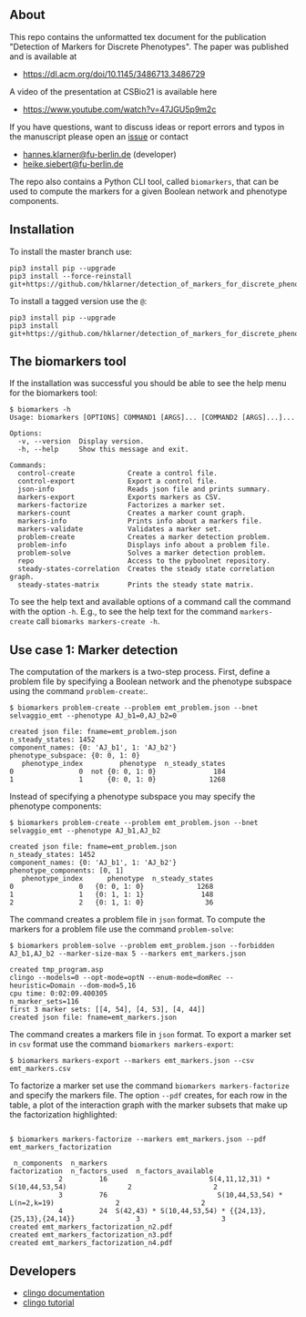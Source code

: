 

## About
This repo contains the unformatted tex document for the publication "Detection of Markers for Discrete Phenotypes".
The paper was published and is available at

 * https://dl.acm.org/doi/10.1145/3486713.3486729

A video of the presentation at CSBio21 is available here

 * https://www.youtube.com/watch?v=47JGU5p9m2c

If you have questions, want to discuss ideas or report errors and typos in the manuscript please open an [issue](http://github.com/hklarner/detection_of_markers_for_discrete_phenotypes/issues) or contact

 * hannes.klarner@fu-berlin.de (developer)
 * heike.siebert@fu-berlin.de

The repo also contains a Python CLI tool, called `biomarkers`, that can be used to compute the markers for a given Boolean network and phenotype components.


## Installation
To install the master branch use:

``` 
pip3 install pip --upgrade
pip3 install --force-reinstall git+https://github.com/hklarner/detection_of_markers_for_discrete_phenotypes
```

To install a tagged version use the `@`: 

``` 
pip3 install pip --upgrade
pip3 install git+https://github.com/hklarner/detection_of_markers_for_discrete_phenotypes@1.0.0
```


## The biomarkers tool
If the installation was successful you should be able to see the help menu for the biomarkers tool:
```
$ biomarkers -h
Usage: biomarkers [OPTIONS] COMMAND1 [ARGS]... [COMMAND2 [ARGS]...]...

Options:
  -v, --version  Display version.
  -h, --help     Show this message and exit.

Commands:
  control-create             Create a control file.
  control-export             Export a control file.
  json-info                  Reads json file and prints summary.
  markers-export             Exports markers as CSV.
  markers-factorize          Factorizes a marker set.
  markers-count              Creates a marker count graph.
  markers-info               Prints info about a markers file.
  markers-validate           Validates a marker set.
  problem-create             Creates a marker detection problem.
  problem-info               Displays info about a problem file.
  problem-solve              Solves a marker detection problem.
  repo                       Access to the pyboolnet repository.
  steady-states-correlation  Creates the steady state correlation graph.
  steady-states-matrix       Prints the steady state matrix.
```
To see the help text and available options of a command call the command with the option `-h`.
E.g., to see the help text for the command `markers-create` call `biomarks markers-create -h`.


## Use case 1: Marker detection
The computation of the markers is a two-step process.
First, define a problem file by specifying a Boolean network and the phenotype subspace using the command `problem-create`:.
```
$ biomarkers problem-create --problem emt_problem.json --bnet selvaggio_emt --phenotype AJ_b1=0,AJ_b2=0

created json file: fname=emt_problem.json
n_steady_states: 1452
component_names: {0: 'AJ_b1', 1: 'AJ_b2'}
phenotype_subspace: {0: 0, 1: 0}
   phenotype_index         phenotype  n_steady_states
0                0  not {0: 0, 1: 0}              184
1                1      {0: 0, 1: 0}             1268
```

Instead of specifying a phenotype subspace you may specify the phenotype components:
```
$ biomarkers problem-create --problem emt_problem.json --bnet selvaggio_emt --phenotype AJ_b1,AJ_b2

created json file: fname=emt_problem.json
n_steady_states: 1452
component_names: {0: 'AJ_b1', 1: 'AJ_b2'}
phenotype_components: [0, 1]
   phenotype_index      phenotype  n_steady_states
0                0   {0: 0, 1: 0}             1268
1                1   {0: 1, 1: 1}              148
2                2   {0: 1, 1: 0}               36
```
The command creates a problem file in `json` format.
To compute the markers for a problem file use the command `problem-solve`:
```
$ biomarkers problem-solve --problem emt_problem.json --forbidden AJ_b1,AJ_b2 --marker-size-max 5 --markers emt_markers.json

created tmp_program.asp
clingo --models=0 --opt-mode=optN --enum-mode=domRec --heuristic=Domain --dom-mod=5,16
cpu time: 0:02:09.400305
n_marker_sets=116
first 3 marker sets: [[4, 54], [4, 53], [4, 44]]
created json file: fname=emt_markers.json
```
The command creates a markers file in `json` format.
To export a marker set in `csv` format use the command `biomarkers markers-export`:
```
$ biomarkers markers-export --markers emt_markers.json --csv emt_markers.csv
```

To factorize a marker set use the command `biomarkers markers-factorize` and specify the markers file.
The option `--pdf` creates, for each row in the table, a plot of the interaction graph with the marker subsets that make up the factorization highlighted:
```

$ biomarkers markers-factorize --markers emt_markers.json --pdf emt_markers_factorization

 n_components  n_markers                                          factorization  n_factors_used  n_factors_available
            2         16                         S(4,11,12,31) * S(10,44,53,54)               2                    2
            3         76                           S(10,44,53,54) * L(n=2,k=19)               2                    2
            4         24  S(42,43) * S(10,44,53,54) * {{24,13},{25,13},{24,14}}               3                    3
created emt_markers_factorization_n2.pdf
created emt_markers_factorization_n3.pdf
created emt_markers_factorization_n4.pdf
```



## Developers
- [clingo documentation](https://potassco.org/clingo/python-api/5.4/)
- [clingo tutorial](https://potassco.org/clingo/python-api/current/clingo/)

